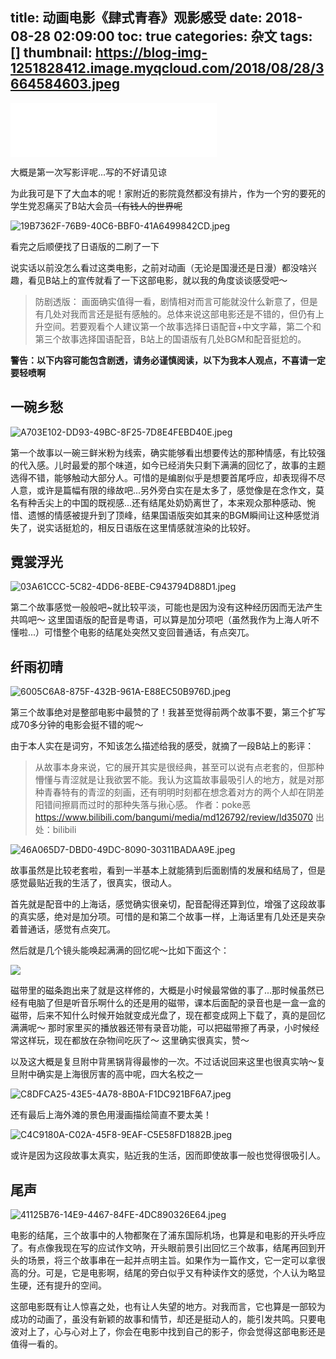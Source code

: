 title: 动画电影《肆式青春》观影感受
date: 2018-08-28 02:09:00
toc: true
categories: 杂文
tags: []
thumbnail: https://blog-img-1251828412.image.myqcloud.com/2018/08/28/3664584603.jpeg
---
<iframe frameborder="no" border="0" marginwidth="0" marginheight="0" width=330 height=86 src="//music.163.com/outchain/player?type=2&id=1293904972&auto=0&height=66"></iframe> 

大概是第一次写影评呢...写的不好请见谅

为此我可是下了大血本的呢！家附近的影院竟然都没有排片，作为一个穷的要死的学生党忍痛买了B站大会员~~（有钱人的世界呢~~

![19B7362F-76B9-40C6-BBF0-41A6499842CD.jpeg][2]

看完之后顺便找了日语版的二刷了一下

说实话以前没怎么看过这类电影，之前对动画（无论是国漫还是日漫）都没啥兴趣，看见B站上的宣传就看了一下这部电影，就以我的角度谈谈感受吧～

> 防剧透版：
  画面确实值得一看，剧情相对而言可能就没什么新意了，但是有几处对我而言还是挺有感触的。总体来说这部电影还是不错的，但仍有上升空间。若要观看个人建议第一个故事选择日语配音+中文字幕，第二个和第三个故事选择国语配音，B站上的国语版有几处BGM和配音挺尬的。

**警告：以下内容可能包含剧透，请务必谨慎阅读，以下为我本人观点，不喜请一定要轻喷啊**


<!--more-->


## 一碗乡愁 ##

![A703E102-DD93-49BC-8F25-7D8E4FEBD40E.jpeg][3]

第一个故事以一碗三鲜米粉为线索，确实能够看出想要传达的那种情感，有比较强的代入感。儿时最爱的那个味道，如今已经消失只剩下满满的回忆了，故事的主题选得不错，能够触动大部分人。可惜的是编剧似乎是想要首尾呼应，却表现得不尽人意，或许是篇幅有限的缘故吧...另外旁白实在是太多了，感觉像是在念作文，莫名有种舌尖上的中国的既视感...还有结尾处奶奶离世了，本来观众那种感动、惋惜、遗憾的情感被提升到了顶峰，结果国语版突如其来的BGM瞬间让这种感觉消失了，说实话挺尬的，相反日语版在这里情感就渲染的比较好。

## 霓裳浮光 ##

![03A61CCC-5C82-4DD6-8EBE-C943794D88D1.jpeg][4]

第二个故事感觉一般般吧~就比较平淡，可能也是因为没有这种经历因而无法产生共鸣吧～ 这里国语版的配音是粤语，可以算是加分项吧（虽然我作为上海人听不懂啦...）可惜整个电影的结尾处突然又变回普通话，有点突兀。

## 纤雨初晴 ##

![6005C6A8-875F-432B-961A-E88EC50B976D.jpeg][5]

第三个故事绝对是整部电影中最赞的了！我甚至觉得前两个故事不要，第三个扩写成70多分钟的电影会挺不错的呢～

由于本人实在是词穷，不知该怎么描述给我的感受，就摘了一段B站上的影评：

> 从故事本身来说，它的展开其实是很经典，甚至可以说有点老套的，但那种懵懂与青涩就是让我欲罢不能。我认为这篇故事最吸引人的地方，就是对那种青春特有的青涩的刻画，还有明明时刻都在想念着对方的两个人却在阴差阳错间擦肩而过时的那种失落与揪心感。
> 作者：poke恶 https://www.bilibili.com/bangumi/media/md126792/review/ld35070 出处：bilibili

![46A065D7-DBD0-49DC-8090-30311BADAA9E.jpeg][6]

故事虽然是比较老套啦，看到一半基本上就能猜到后面剧情的发展和结局了，但是感觉最贴近我的生活了，很真实，很动人。

首先就是配音中的上海话，感觉确实很亲切，配音配得还算到位，增强了这段故事的真实感，绝对是加分项。可惜的是和第二个故事一样，上海话里有几处还是夹杂着普通话，感觉有点突兀。

然后就是几个镜头能唤起满满的回忆呢～比如下面这个：

![][7]

磁带里的磁条跑出来了就是这样修的，大概是小时候最常做的事了...那时候虽然已经有电脑了但是听音乐啊什么的还是用的磁带，课本后面配的录音也是一盒一盒的磁带，后来不知什么时候开始就变成光盘了，现在都变成网上下载了，真的是回忆满满呢～ 那时家里买的播放器还带有录音功能，可以把磁带擦了再录，小时候经常这样玩，现在都放在杂物间吃灰了～ 这里确实很真实，赞～

以及这大概是复旦附中背黑锅背得最惨的一次。不过话说回来这里也很真实呐～复旦附中确实是上海很厉害的高中呢，四大名校之一

![C8DFCA25-43E5-4A78-8B0A-F1DC921BF6A7.jpeg][8]

还有最后上海外滩的景色用漫画描绘简直不要太美！

![C4C9180A-C02A-45F8-9EAF-C5E58FD1882B.jpeg][9]

或许是因为这段故事太真实，贴近我的生活，因而即使故事一般也觉得很吸引人。

## 尾声 ##

![41125B76-14E9-4467-84FE-4DC890326E64.jpeg][10]

电影的结尾，三个故事中的人物都聚在了浦东国际机场，也算是和电影的开头呼应了。有点像我现在写的应试作文呐，开头眼前景引出回忆三个故事，结尾再回到开头的场景，将三个故事串在一起并点明主旨。如果作为一篇作文，它一定可以拿很高的分。可是，它是电影啊，结尾的旁白似乎又有种读作文的感觉，个人认为略显生硬，还有提升的空间。

这部电影既有让人惊喜之处，也有让人失望的地方。对我而言，它也算是一部较为成功的动画了，虽没有新颖的故事和情节，却还是挺动人的，能引发共鸣。只要电波对上了，心与心对上了，你会在电影中找到自己的影子，你会觉得这部电影还是值得一看的。


  [1]: https://blog-img-1251828412.image.myqcloud.com/2018/08/28/2042247763.jpeg
  [2]: https://blog-img-1251828412.image.myqcloud.com/2018/08/28/3780539161.jpeg
  [3]: https://blog-img-1251828412.image.myqcloud.com/2018/08/28/3774713542.jpeg
  [4]: https://blog-img-1251828412.image.myqcloud.com/2018/08/28/2710367361.jpeg
  [5]: https://blog-img-1251828412.image.myqcloud.com/2018/08/28/4182070202.jpeg
  [6]: https://blog-img-1251828412.image.myqcloud.com/2018/08/28/3935670674.jpeg
  [7]: https://blog-img-1251828412.image.myqcloud.com/2018/08/28/Photo%20Aug%2028,%2011%2058%2053.png!webp_1920w
  [8]: https://blog-img-1251828412.image.myqcloud.com/2018/08/28/3279255903.jpeg
  [9]: https://blog-img-1251828412.image.myqcloud.com/2018/08/28/183156778.jpeg
  [10]: https://blog-img-1251828412.image.myqcloud.com/2018/08/28/1359994641.jpeg